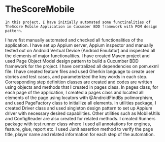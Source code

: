 # TheScoreMobile
    In this project, I have initially automated some functinalities of TheScore Mobile Application in Cucumber BDD framework with POM design pattern.
I have fist manually automated and checked all functionalities of the application.
I have set up Appium server, Appium inspector and manually tested out on Android Vertual Device (Android Emulator) and 
inspected all the elements of major functionalities.
I have created Maven project and used Page Object Model design pattern to build a Cucumber BDD framework for the project.
I have centralized all dependencies on pom.exml file.
I have created feature files and used Gherkin language to create user stories and test cases, and parameterized the key words in each step. 
Corresponding step definition classes are created and codes are written using objects and methods that I created in pages class.
In pages class, for each page of the application, I created a pages class and located all elements of the page using locators 
with @AndroidFindBy polimorphism, and used PageFactory class to initiallize all elements.
In utilities package, I created Driver class and used singleton design pattern to set up Appium driver with necessary desired capabilities.
Other utilities such as MobileUtils and ConfigReader are also created for related methods.
I created Runners package with test runner class where I used all annotations for engines, feature, glue, report etc.
I used Junit assertion method to verify the page title, player name and related information for each step of the automation.

